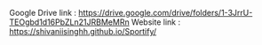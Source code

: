 Google Drive link : https://drive.google.com/drive/folders/1-3JrrU-TEOgbd1d16PbZLn21JRBMeMRn
Website link : https://shivaniisinghh.github.io/Sportify/
